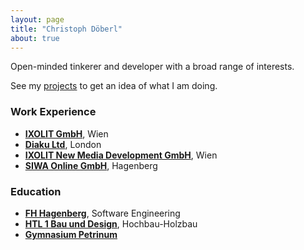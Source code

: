 ```yaml
---
layout: page
title: "Christoph Döberl"
about: true
---
```


Open-minded tinkerer and developer with a broad range of interests.

See my [projects](/projects/) to get an idea of what I am doing.

### Work Experience

* [**IXOLIT GmbH**](https://www.ixolit.com), Wien
* [**Diaku Ltd**](https://diaku.com), London
* [**IXOLIT New Media Development GmbH**](https://www.ixolit.com), Wien
* [**SIWA Online GmbH**](https://www.siwa.at), Hagenberg

### Education

* [**FH Hagenberg**](http://fh-hagenberg.at), Software Engineering
* [**HTL 1 Bau und Design**](http://htl1.at), Hochbau-Holzbau
* [**Gymnasium Petrinum**](http://www.petrinum.at)
